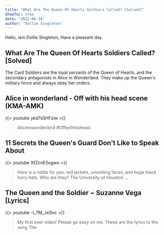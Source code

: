 ```yaml
---
title: "What Are The Queen Of Hearts Soldiers Called? [Solved]"
ShowToc: true 
date: "2022-06-16"
author: "Dollie Singleton" 
---
```


Hello, iam Dollie Singleton, Have a pleasant day.
## What Are The Queen Of Hearts Soldiers Called? [Solved]
 The Card Soldiers are the loyal servants of the Queen of Hearts, and the secondary antagonists in Alice in Wonderland. They make up the Queen's military force and always obey her orders.

## Alice in wonderland - Off with his head scene (KMA-AMK)
{{< youtube ykd7sSHFziw >}}
>Aliceinwonderland #Offwithhishead.

## 11 Secrets the Queen's Guard Don't Like to Speak About
{{< youtube XfZcnE5ogwo >}}
>Here is a riddle for you: red jackets, unsmiling faces, and huge black furry hats. Who are they? The University of Houston ...

## The Queen and the Soldier ~ Suzanne Vega [Lyrics]
{{< youtube -I_7M_JeSoc >}}
>My first ever video! Please go easy on me. These are the lyrics to the song The 

